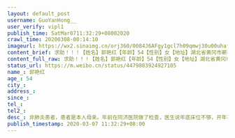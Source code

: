 ```yaml
---
layout: default_post
username: GuoYanHong__
user_verify: vipl1
publish_time: SatMar0711:32:29+08002020
crawl_time: 20200308-00:14:10
imageurl: https://wx2.sinaimg.cn/orj360/0084J6AFgy1gcl7h09qmwj30u00uhafp.jpg,https://wx2.sinaimg.cn/orj360/0084J6AFgy1gcl7h06upoj30pg0vujx4.jpg,https://wx1.sinaimg.cn/orj360/0084J6AFgy1gcl7h04bbpj30pe0vgwls.jpg
content_brief: 求助！！！【姓名】郭艳红【年龄】54【性别】女【地址】湖北省黄冈市蕲春县【联系电话】●●●【病情描述】非肺炎患者，患者是本人母亲。年前在同济医院做了检查，医生说年底床位不够，开年再去医院做手术。因新冠肺炎疫情影响，导致手术一拖再拖。因为病情日益严重，每日疼痛难忍，且无法 ...全文
content_full_raw: 求助！！！【姓名】郭艳红【年龄】54【性别】女【地址】湖北省黄冈市蕲春县【联系电话】●●●【病情描述】非肺炎患者，患者是本人母亲。年前在同济医院做了检查，医生说年底床位不够，开年再去医院做手术。因新冠肺炎疫情影响，导致手术一拖再拖。因为病情日益严重，每日疼痛难忍，且无法正常进食。前几日去县医院检查确认，医生告知我母亲患的是肝癌，但当地医院无能为力。本人是单亲家庭，自小便由母亲一人抚养我们几个孩子长大成人。“子欲养而亲不待”，真不想让这样的悲剧再次发生。恳请各位朋友、有关部门能够帮帮忙，救救我的母亲，帮忙联系到武汉同济、协和医院，收治我的母亲，谢谢了。
status_url: https://m.weibo.cn/status/4479803924927105
name_: 郭艳红
age_: 54
city_: 
address_: 
since_: 
tel_: 
tel2_: 
desc_: 非肺炎患者，患者是本人母亲。年前在同济医院做了检查，医生说年底床位不够，开年再去医院做手术。因新冠肺炎疫情影响，导致手术一拖再拖。因为病情日益严重，每日疼痛难忍，且无法正常进食。前几日去县医院检查确认，医生告知我母亲患的是肝癌，但当地医院无能为力。本人是单亲家庭，自小便由母亲一人抚养我们几个孩子长大成人。“子欲养而亲不待”，真不想让这样的悲剧再次发生。恳请各位朋友、有关部门能够帮帮忙，救救我的母亲，帮忙联系到武汉同济、协和医院，收治我的母亲，谢谢了。
publish_timestamp: 2020-03-07 11:32:29+08:00
---
```

